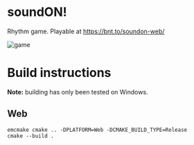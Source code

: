 # soundON!

Rhythm game.
Playable at https://bnt.to/soundon-web/

![game](https://github.com/ubuntuegor/soundON/assets/6959139/ab58aa27-8ade-44da-be6f-358dfcb53b71)

# Build instructions
**Note:** building has only been tested on Windows.
## Web
```shell
emcmake cmake .. -DPLATFORM=Web -DCMAKE_BUILD_TYPE=Release
cmake --build .
```
